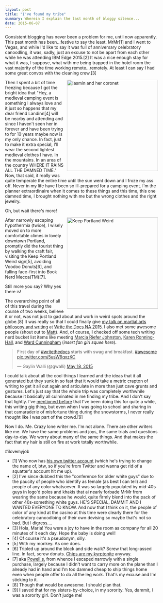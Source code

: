 ```yaml
---
layout: post
title: "I've found my tribe"
summary: Wherein I explain the last month of bloggy silence...
date: 2015-06-07
---
```


Consistent blogging has never been a problem for me, until now apparently. This past month has been...festive to say the least. MrMr[1] and I went to Vegas, and while I'd like to say it was full of anniversary celebratory canoodling, it was, sadly, just an excuse to not be apart from each other while he was attending IBM Edge 2015.[2] It was a nice enough stay for what it was, I suppose, what with me being trapped in the hotel room the vast majority of the time working remote...remotely. At least I can say I had some great convos with the cleaning crew.[3]

<a href="https://www.flickr.com/photos/gaylin/17947479603" title="Iasmin and her coronet by iasmindecordoba, on Flickr"><img src="https://c1.staticflickr.com/1/386/17947479603_023b724f10_z.jpg" height="300" alt="Iasmin and her coronet" style="float:right;PADDING-LEFT:10px;PADDING-BOTTOM:10px"></a>Then I spent a bit of time freezing because I got the bright idea that "Hey, a medieval camping event is something I always love and it just so happens that my dear friend Landinn[4] will be nearby and attending and since I haven't seen her in forever and have been trying to for 10 years maybe now is my only chance. In fact, just to make it extra special, I'll wear the second lightest medieval clothes I have. In the mountains. In an area of the country WHERE IT RAINS ALL THE DAMNED TIME." Now, that said, it really was quite temperate the entire time until the sun went down and I froze my ass off. Never in my life have I been so ill-prepared for a camping event. I'm the planner extraordinaire when it comes to these things and this time, this one damned time, I brought nothing with me but the wrong clothes and the right jewelry.

Oh, but wait there's more!

<a href="https://www.flickr.com/photos/gaylin/18568735455" title="Keep Portland Weird by iasmindecordoba, on Flickr"><img src="https://c1.staticflickr.com/1/543/18568735455_6c3bc48187_z.jpg" width="300" alt="Keep Portland Weird" style="float:right;PADDING-LEFT:10px;PADDING-BOTTOM:10px"></a>After narrowly escaping hypothermia (twice), I wisely moved on to more comfortable climes in lovely downtown Portland, promptly did the tourist thing by walking the craft fair, visiting the Keep Portland Weird sign[5], avoiding Voodoo Donuts[6], and falling face-first into Book Nerd Mecca(TM)[7].

Still more you say? Why yes there is!

The overarching point of all of this travel during the course of two weeks, believe it or not, was not just to gad about and work in weird spots around the globe.[8] It was really so that I could finally give [my talk on martial arts philosopy and writing](https://youtu.be/4PP2xBsMWKw?list=PLmV2D6sIiX3UW1kPWlhzyo4lr6e3US6re) at [Write the Docs NA 2015](https://www.youtube.com/playlist?list=PLmV2D6sIiX3UW1kPWlhzyo4lr6e3US6re). I also met some awesome people (shout out to [Matt](https://github.com/mbernier)). And, of course, I checked off some tech writing nerd bucket list items like meeting [Marcia Riefer Johnston](https://twitter.com/MarciaRJohnston), [Karen Ronning-Hall](https://twitter.com/karenronning), and [Ward Cunningham](https://twitter.com/WardCunningham) (_insert fan girl squee here_). 

<blockquote class="twitter-tweet" lang="en"><p lang="en" dir="ltr">First day of <a href="https://twitter.com/hashtag/writethedocs?src=hash">#writethedocs</a> starts with swag and breakfast. <a href="https://twitter.com/hashtag/awesome?src=hash">#awesome</a> <a href="http://t.co/5usW9qxzKC">pic.twitter.com/5usW9qxzKC</a></p>&mdash; Gaylin Walli (@gwalli) <a href="https://twitter.com/gwalli/status/600301709303283712">May 18, 2015</a></blockquote>
<script async src="//platform.twitter.com/widgets.js" charset="utf-8"></script>

I could talk about all the cool things I learned and the ideas that it all generated but they sunk in so fast that it would take a metric crapton of writing to get it all out again and articulate in more than just cave grunts and gestures. Let's just say that the whole trip was completely worthwhile because it basically all culminated in me finding my tribe. And I don't say that lightly. I've [mentioned before](http://gaylin.github.io/blog/2015/03/01/and-so-it-begins/) that I've been doing this for quite a while, this writing gig thing, but even when I was going to school and sharing in that camaraderie of misfortune thing during the snowstorms, I never really thought like I was part of the crowd.[9] 

Now I do. Me. Crazy lone writer me. I'm not alone. There are other writers like me. We have the same problems and joys, the same trials and questions day-to-day. We worry about many of the same things. And that makes the fact that my hair is still on fire at work totally worthwhile.

\#ilovemyjob


- [1] Who now has [his own twitter account](https://twitter.com/therealdonwalli) (which he's trying to change the name of, btw, so if you're from Twitter and wanna get rid of a squatter's account hit me up).
- [2] I've since dubbed this the "conference for older white guys" due to the paucity of people who identify as female (as best I can tell) and people of any color whatsoever. It was so largely populated by mid-40s guys in logo'd polos and khakis that ai nearly forbade MrMr from wearing the same because he would, quite firmly blend into the pack of other 40s-something white guys. HE'S SPECIAL, DAMMIT AND I WANTED EVERYONE TO KNOW. And now that I think on it, the people of color of any kind at the casino at this time were clearly there for the celebratory canoodloing of their own devising so maybe that's not so bad. But I digress....
- [3] Hola, Maria! You were a joy to have in the room as company for all 20 minutes of it each day. Hope the baby is doing well!
- [4] Of course it's a pseudonym, silly.
- [5] With my monkey. As one does.
- [6] Tripled up around the block and side walk? Screw that long-assed line. In fact, screw donuts. [Chips are my kyrptonite](http://bettermadesnackfoods.com/) anyway.
- [7] aka [Powell's](http://www.powells.com/), from whence I escaped narrowly with a single purchase, largely because I didn't want to carry more on the plane than I already had in hand and I'm too damned cheap to ship things home even when people offer to do all the leg work. That's my excuse and I'm sticking to it.
- [8] Though that would be awesome. I should plan that.
- [9] I saved that for my sisters-by-choice, in my sorority. Yes, dammit, I was a sorority girl. Don't judge me!
